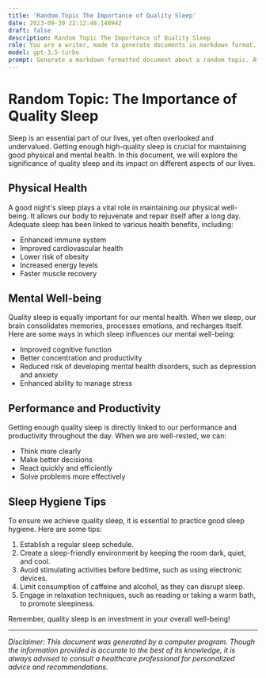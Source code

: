```yaml
---
title: 'Random Topic The Importance of Quality Sleep'
date: 2023-09-30 22:12:48.148942
draft: false
description: Random Topic The Importance of Quality Sleep
role: You are a writer, made to generate documents in markdown format. It is very important that all of the documents you generate are in valid markdown format.
model: gpt-3.5-turbo
prompt: Generate a markdown formatted document about a random topic. At the bottom, include a disclaimer explaining that the document was generated by you. The first line of the document should be the title. Make sure that the entire document is in proper markdown format, using a mix of various tags to make the document visually appealing.
---
```


# Random Topic: The Importance of Quality Sleep

Sleep is an essential part of our lives, yet often overlooked and undervalued. Getting enough high-quality sleep is crucial for maintaining good physical and mental health. In this document, we will explore the significance of quality sleep and its impact on different aspects of our lives.

## Physical Health

A good night's sleep plays a vital role in maintaining our physical well-being. It allows our body to rejuvenate and repair itself after a long day. Adequate sleep has been linked to various health benefits, including:

- Enhanced immune system
- Improved cardiovascular health
- Lower risk of obesity
- Increased energy levels
- Faster muscle recovery

## Mental Well-being

Quality sleep is equally important for our mental health. When we sleep, our brain consolidates memories, processes emotions, and recharges itself. Here are some ways in which sleep influences our mental well-being:

- Improved cognitive function
- Better concentration and productivity
- Reduced risk of developing mental health disorders, such as depression and anxiety
- Enhanced ability to manage stress

## Performance and Productivity

Getting enough quality sleep is directly linked to our performance and productivity throughout the day. When we are well-rested, we can:

- Think more clearly
- Make better decisions
- React quickly and efficiently
- Solve problems more effectively

## Sleep Hygiene Tips

To ensure we achieve quality sleep, it is essential to practice good sleep hygiene. Here are some tips:

1. Establish a regular sleep schedule.
2. Create a sleep-friendly environment by keeping the room dark, quiet, and cool.
3. Avoid stimulating activities before bedtime, such as using electronic devices.
4. Limit consumption of caffeine and alcohol, as they can disrupt sleep.
5. Engage in relaxation techniques, such as reading or taking a warm bath, to promote sleepiness.

Remember, quality sleep is an investment in your overall well-being!

---

*Disclaimer: This document was generated by a computer program. Though the information provided is accurate to the best of its knowledge, it is always advised to consult a healthcare professional for personalized advice and recommendations.*